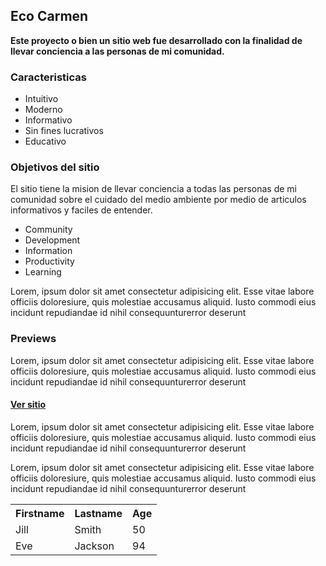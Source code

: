 ## Eco Carmen

<p><strong>
 Este proyecto o bien un sitio web fue desarrollado con la finalidad de llevar conciencia a las personas de mi comunidad.
</strong></p>

### Caracteristicas

<ul>
  <li>Intuitivo</li>
  <li>Moderno</li>
  <li>Informativo</li>
  <li>Sin fines lucrativos</li>
  <li>Educativo</li>
</ul>


### Objetivos del sitio

   <p>El sitio tiene la mision de llevar conciencia a todas las personas de mi comunidad sobre el cuidado del medio ambiente por medio de articulos informativos y faciles de entender.</p>

   <p></p>

   
<ul>
  <li>Community</li>
  <li>Development</li>
  <li>Information</li>
  <li>Productivity</li>
  <li>Learning</li>
</ul>


   <p>Lorem, ipsum dolor sit amet consectetur adipisicing elit. Esse vitae labore officiis doloresiure, quis molestiae accusamus aliquid. Iusto commodi eius incidunt repudiandae id nihil consequunturerror deserunt</p>


### Previews

   <p>Lorem, ipsum dolor sit amet consectetur adipisicing elit. Esse vitae labore officiis doloresiure, quis molestiae accusamus aliquid. Iusto commodi eius incidunt repudiandae id nihil consequunturerror deserunt</p>
   
   #### <a href="https://gabriel-22-01-2000.github.io/Proyecto-Eco-Carmen/" target="_blank"> Ver sitio</a>

  
   <p>Lorem, ipsum dolor sit amet consectetur adipisicing elit. Esse vitae labore officiis doloresiure, quis molestiae accusamus aliquid. Iusto commodi eius incidunt repudiandae id nihil consequunturerror deserunt</p>

   <p>Lorem, ipsum dolor sit amet consectetur adipisicing elit. Esse vitae labore officiis doloresiure, quis molestiae accusamus aliquid. Iusto commodi eius incidunt repudiandae id nihil consequunturerror deserunt</p>

<table style="width:100%">
  <tr>
    <th>Firstname</th>
    <th>Lastname</th>
    <th>Age</th>
  </tr>
  <tr>
    <td>Jill</td>
    <td>Smith</td>
    <td>50</td>
  </tr>
  <tr>
    <td>Eve</td>
    <td>Jackson</td>
    <td>94</td>
  </tr>
</table>   





